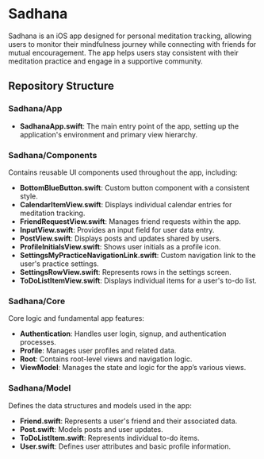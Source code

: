 # Sadhana

Sadhana is an iOS app designed for personal meditation tracking, allowing users to monitor their mindfulness journey while connecting with friends for mutual encouragement. The app helps users stay consistent with their meditation practice and engage in a supportive community.

## Repository Structure

### Sadhana/App
- **SadhanaApp.swift**: The main entry point of the app, setting up the application's environment and primary view hierarchy.

### Sadhana/Components
Contains reusable UI components used throughout the app, including:
- **BottomBlueButton.swift**: Custom button component with a consistent style.
- **CalendarItemView.swift**: Displays individual calendar entries for meditation tracking.
- **FriendRequestView.swift**: Manages friend requests within the app.
- **InputView.swift**: Provides an input field for user data entry.
- **PostView.swift**: Displays posts and updates shared by users.
- **ProfileInitialsView.swift**: Shows user initials as a profile icon.
- **SettingsMyPracticeNavigationLink.swift**: Custom navigation link to the user's practice settings.
- **SettingsRowView.swift**: Represents rows in the settings screen.
- **ToDoListItemView.swift**: Displays individual items for a user's to-do list.

### Sadhana/Core
Core logic and fundamental app features:
- **Authentication**: Handles user login, signup, and authentication processes.
- **Profile**: Manages user profiles and related data.
- **Root**: Contains root-level views and navigation logic.
- **ViewModel**: Manages the state and logic for the app’s various views.

### Sadhana/Model
Defines the data structures and models used in the app:
- **Friend.swift**: Represents a user's friend and their associated data.
- **Post.swift**: Models posts and user updates.
- **ToDoListItem.swift**: Represents individual to-do items.
- **User.swift**: Defines user attributes and basic profile information.
